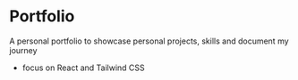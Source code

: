 # Portfolio

A personal portfolio to showcase personal projects, skills and document my journey
- focus on React and Tailwind CSS
